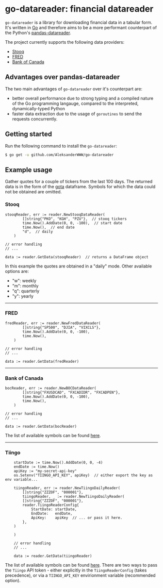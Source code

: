 # go-datareader: financial datareader

`go-datareader` is a library for downloading financial data in a tabular form. It's written in [Go](https://go.dev/) and therefore aims to be a more performant counterpart of the Python's [pandas-datareader](https://github.com/pydata/pandas-datareader).

The project currently supports the following data providers:

- [Stooq](https://stooq.com)
- [FRED](https://fred.stlouisfed.org)
- [Bank of Canada](https://www.bankofcanada.ca/)


## Advantages over pandas-datareader

The two main advantages of `go-datareader` over it's counterpart are:

- better overall performance due to strong typing and a compiled nature of the Go programming langauge, compared to the interpreted, dynamically-typed Python
- faster data extraction due to the usage of `goroutines` to send the requests concurrently.

## Getting started

Run the following command to install the `go-datareader`:

```sh
$ go get -u github.com/AleksanderWWW/go-datareader
```


## Example usage
Gather quotes for a couple of tickers from the last 100 days.
The returned data is in the form of the [gota](https://github.com/go-gota/gota) dataframe. Symbols for which the data could not be obtained are omitted.

### Stooq
```
stooqReader, err := reader.NewStooqDataReader(
		[]string{"PKO", "KGH", "PZU"},  // stooq tickers
		time.Now().AddDate(0, 0, -100),  // start date
		time.Now(),  // end date
		"d",  // daily
	)

// error handling
// ...

data := reader.GetData(stooqReader)  // returns a DataFrame object
```

In this example the quotes are obtained in a "daily" mode. Other available options are:
- "w": weekly
- "m": monthly
- "q": quarterly
- "y": yearly

---

### FRED
```
fredReader, err := reader.NewFredDataReader(
		[]string{"SP500", "DJIA", "VIXCLS"},
		time.Now().AddDate(0, 0, -100),
		time.Now(),
	)

// error handling
// ...

data := reader.GetData(fredReader)
```

---

### Bank of Canada
```
bocReader, err := reader.NewBOCDataReader(
		[]string{"FXUSDCAD", "FXCADIDR", "FXCADPEN"},
		time.Now().AddDate(0, 0, -100),
		time.Now(),
	)

// error handling
// ...

data := reader.GetData(bocReader)
```

The list of available symbols can be found [here](https://www.bankofcanada.ca/valet/lists/series).

---


### Tiingo
```
	startDate := time.Now().AddDate(0, 0, -4)
	endDate := time.Now()
	apiKey := "my-secret-api-key"
	os.Setenv("TIINGO_API_KEY", apiKey)  // either export the key as env variable...

	tiingoReader, err := reader.NewTiingoDailyReader(
		[]string{"ZZZOF", "000001"},
		tiingoReader, _ := reader.NewTiingoDailyReader(
		[]string{"ZZZOF", "000001"},
		reader.TiingoReaderConfig{
			StartDate: startDate,
			EndDate:   endDate,
			ApiKey:    apiKey  // ... or pass it here.
		},
	)

	)

	// error handling
	// ...

	data := reader.GetData(tiingoReader)
```

The list of available symbols can be found [here](https://apimedia.tiingo.com/docs/tiingo/daily/supported_tickers.zip).
There are two ways to pass the `Tiingo` API token - either explicitly in the `TiingoReaderConfig` (takes precedence),
or via a `TIINGO_API_KEY` envirionment variable (recommended option).
